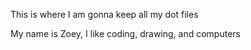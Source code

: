 This is where I am gonna keep all my dot files

My name is Zoey, I like coding, drawing, and computers
